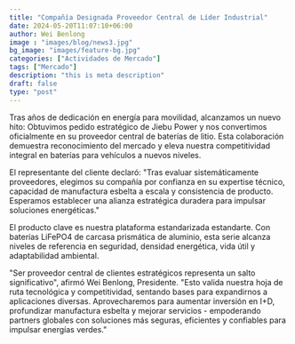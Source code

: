 ```yaml
---
title: "Compañía Designada Proveedor Central de Líder Industrial"
date: 2024-05-20T11:07:10+06:00
author: Wei Benlong
image : "images/blog/news3.jpg"
bg_image: "images/feature-bg.jpg"
categories: ["Actividades de Mercado"]
tags: ["Mercado"]
description: "this is meta description"
draft: false
type: "post"
---
```


Tras años de dedicación en energía para movilidad, alcanzamos un nuevo hito: Obtuvimos pedido estratégico de Jiebu Power y nos convertimos oficialmente en su proveedor central de baterías de litio. Esta colaboración demuestra reconocimiento del mercado y eleva nuestra competitividad integral en baterías para vehículos a nuevos niveles.
<!--more-->
El representante del cliente declaró: "Tras evaluar sistemáticamente proveedores, elegimos su compañía por confianza en su expertise técnico, capacidad de manufactura esbelta a escala y consistencia de producto. Esperamos establecer una alianza estratégica duradera para impulsar soluciones energéticas."

El producto clave es nuestra plataforma estandarizada estandarte. Con baterías LiFePO4 de carcasa prismática de aluminio, esta serie alcanza niveles de referencia en seguridad, densidad energética, vida útil y adaptabilidad ambiental.

"Ser proveedor central de clientes estratégicos representa un salto significativo", afirmó Wei Benlong, Presidente. "Esto valida nuestra hoja de ruta tecnológica y competitividad, sentando bases para expandirnos a aplicaciones diversas. Aprovecharemos para aumentar inversión en I+D, profundizar manufactura esbelta y mejorar servicios - empoderando partners globales con soluciones más seguras, eficientes y confiables para impulsar energías verdes."